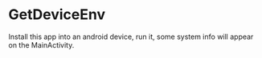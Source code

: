 # GetDeviceEnv
Install this app into an android device, run it, some system info will appear on the MainActivity.
